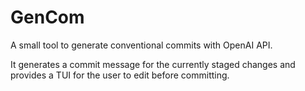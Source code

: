# GenCom

A small tool to generate conventional commits with OpenAI API.

It generates a commit message for the currently staged changes
and provides a TUI for the user to edit before committing.
